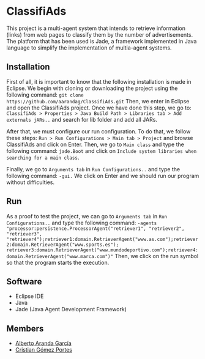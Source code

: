 # ClassifiAds

This project is a multi-agent system that intends to retrieve information (links) from web pages to classify them by the number of advertisements. The platform that has been used is Jade, a framework implemented in Java language to simplify the implementation of multia-agent systems.

## Installation

First of all, it is important to know that the following installation is made in Eclipse. We begin with cloning or downloading the project using
the following command:
``
git clone https://github.com/aarandag/ClassifiAds.git
``
Then, we enter in Eclipse and open the ClassifiAds project. Once we have done this step, we go to:
``
ClassifiAds > Properties > Java Build Path > Libraries tab > Add externals jARs..
``
and search for lib folder and add all JARs.

After that, we must configure our run configuration. To do that, we follow these steps:
``
Run > Run Configurations > Main tab > Project
``
and browse ClassifiAds and click on Enter. Then, we go to ``Main class`` and type the following command:
``
jade.Boot
``
and click on ``Include system libraries when searching for a main class``.

Finally, we go to ``Arguments tab`` in ``Run Configurations..`` and type the following command:
``
-gui.
``
We click on Enter and we should run our program without difficulties.

## Run
As a proof to test the project, we can go to ``Arguments tab`` in ``Run Configurations..`` and
type the following command:
``
-agents "processor:persistence.ProcessorAgent("retriever1", "retriever2", "retriever3", "retriever4");retriever1:domain.RetrieverAgent("www.as.com");retriever2:domain.RetrieverAgent("www.sports.es");
retriever3:domain.RetrieverAgent("www.mundodeportivo.com");retriever4:domain.RetrieverAgent("www.marca.com")"
``
Then, we click on the run symbol so that the program starts the execution.

## Software
* Eclipse IDE
* Java
* Jade (Java Agent Development Framework)

## Members
* [Alberto Aranda García](https://github.com/aarandag)
* [Cristian Gómez Portes](https://github.com/Cris21395)
